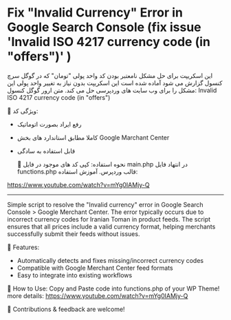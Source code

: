 # Fix "Invalid Currency" Error in Google Search Console (fix issue 'Invalid ISO 4217 currency code (in "offers")' )

این اسکریپت برای حل مشکل نامعتبر بودن کد واحد پولی "تومان" که در گوگل سرچ کنسول گزارش می شود آماده شده است
این اسکریپت بدون نیاز به تغییر واحد پولی این مشکل را برای وب سایت های وردپرسی حل می کند. متن ارور گوگل کنسول:
Invalid ISO 4217 currency code (in "offers")

🔹 ویژگی کد:
- رفع ایراد بصورت اتوماتیک
- کاملا مطابق استاندارد های بخش Google Marchant Center
- قابل استفاده به سادگی

  📌 نحوه استفاده:
کپی کد های موجود در فایل main.php  در انتهاد فایل functions.php قالب وردپرس. آموزش استفاده:

https://www.youtube.com/watch?v=mYg0IAMjy-Q

_______________________________________________
 
Simple script to resolve the "Invalid currency" error in Google Search Console > Google Merchant Center. The error typically occurs due to incorrect currency codes for Iranian Toman in product feeds. The script ensures that all prices include a valid currency format, helping merchants successfully submit their feeds without issues.

🔹 Features:
- Automatically detects and fixes missing/incorrect currency codes
- Compatible with Google Merchant Center feed formats
- Easy to integrate into existing workflows

📌 How to Use:
Copy and Paste code into functions.php of your WP Theme! more details:
https://www.youtube.com/watch?v=mYg0IAMjy-Q

🚀 Contributions & feedback are welcome!

